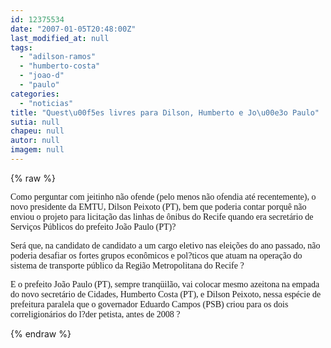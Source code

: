 ```yaml
---
id: 12375534
date: "2007-01-05T20:48:00Z"
last_modified_at: null
tags:
  - "adilson-ramos"
  - "humberto-costa"
  - "joao-d"
  - "paulo"
categories:
  - "noticias"
title: "Quest\u00f5es livres para Dilson, Humberto e Jo\u00e3o Paulo"
sutia: null
chapeu: null
autor: null
imagem: null
---
```

{% raw %}
<p><P><FONT face=Verdana>Como perguntar com jeitinho não ofende (pelo menos não ofendia até recentemente), o novo presidente da EMTU, Dilson Peixoto (PT), bem que poderia contar porquê não enviou o projeto para licitação das linhas de ônibus do Recife quando era secretário de Serviços Públicos do prefeito João Paulo (PT)?</FONT></P></p>
<p><P><FONT face=Verdana>Será que, na candidato de candidato a um cargo eletivo nas eleições do ano passado, não poderia desafiar os fortes grupos econômicos e pol?ticos que atuam na operação do sistema de transporte público da Região Metropolitana do Recife ?</FONT></P></p>
<p><P><FONT face=Verdana>E o prefeito João Paulo (PT), sempre tranqüilão, vai colocar mesmo azeitona na empada do novo secretário de Cidades, Humberto Costa (PT), e Dilson Peixoto, nessa espécie de prefeitura paralela que o governador Eduardo Campos (PSB) criou para os dois correligionários do l?der petista, antes de 2008 ?</FONT></P> </p>
{% endraw %}